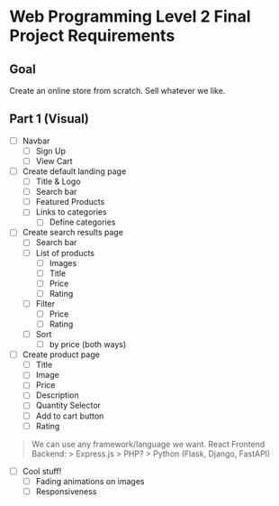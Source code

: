 # Web Programming Level 2 Final Project Requirements

## Goal
Create an online store from scratch.
Sell whatever we like.

## Part 1 (Visual)

- [ ] Navbar
    - [ ] Sign Up
    - [ ] View Cart
- [ ] Create default landing page
    - [ ] Title & Logo
    - [ ] Search bar
    - [ ] Featured Products
    - [ ] Links to categories
        - [ ] Define categories
- [ ] Create search results page
    - [ ] Search bar
    - [ ] List of products
        - [ ] Images
        - [ ] Title
        - [ ] Price
        - [ ] Rating
    - [ ] Filter
        - [ ] Price
        - [ ] Rating
    - [ ] Sort
        - [ ] by price (both ways)
- [ ] Create product page
    - [ ] Title
    - [ ] Image
    - [ ] Price
    - [ ] Description
    - [ ] Quantity Selector
    - [ ] Add to cart button
    - [ ] Rating

> We can use any framework/language we want.
> React Frontend
> Backend:
    > Express.js
    > PHP?
    > Python (Flask, Django, FastAPI)

- [ ] Cool stuff!
    - [ ] Fading animations on images
    - [ ] Responsiveness
